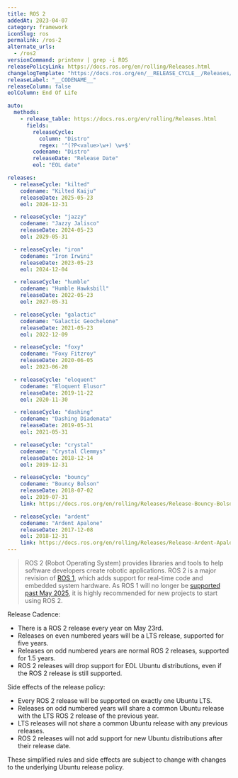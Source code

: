 ```yaml
---
title: ROS 2
addedAt: 2023-04-07
category: framework
iconSlug: ros
permalink: /ros-2
alternate_urls:
  - /ros2
versionCommand: printenv | grep -i ROS
releasePolicyLink: https://docs.ros.org/en/rolling/Releases.html
changelogTemplate: "https://docs.ros.org/en/__RELEASE_CYCLE__/Releases/Release-{{'__CODENAME__'|replace:' ','-'}}.html"
releaseLabel: "__CODENAME__"
releaseColumn: false
eolColumn: End Of Life

auto:
  methods:
    - release_table: https://docs.ros.org/en/rolling/Releases.html
      fields:
        releaseCycle:
          column: "Distro"
          regex: '^(?P<value>\w+) \w+$'
        codename: "Distro"
        releaseDate: "Release Date"
        eol: "EOL date"

releases:
  - releaseCycle: "kilted"
    codename: "Kilted Kaiju"
    releaseDate: 2025-05-23
    eol: 2026-12-31

  - releaseCycle: "jazzy"
    codename: "Jazzy Jalisco"
    releaseDate: 2024-05-23
    eol: 2029-05-31

  - releaseCycle: "iron"
    codename: "Iron Irwini"
    releaseDate: 2023-05-23
    eol: 2024-12-04

  - releaseCycle: "humble"
    codename: "Humble Hawksbill"
    releaseDate: 2022-05-23
    eol: 2027-05-31

  - releaseCycle: "galactic"
    codename: "Galactic Geochelone"
    releaseDate: 2021-05-23
    eol: 2022-12-09

  - releaseCycle: "foxy"
    codename: "Foxy Fitzroy"
    releaseDate: 2020-06-05
    eol: 2023-06-20

  - releaseCycle: "eloquent"
    codename: "Eloquent Elusor"
    releaseDate: 2019-11-22
    eol: 2020-11-30

  - releaseCycle: "dashing"
    codename: "Dashing Diademata"
    releaseDate: 2019-05-31
    eol: 2021-05-31

  - releaseCycle: "crystal"
    codename: "Crystal Clemmys"
    releaseDate: 2018-12-14
    eol: 2019-12-31

  - releaseCycle: "bouncy"
    codename: "Bouncy Bolson"
    releaseDate: 2018-07-02
    eol: 2019-07-31
    link: https://docs.ros.org/en/rolling/Releases/Release-Bouncy-Bolson.html

  - releaseCycle: "ardent"
    codename: "Ardent Apalone"
    releaseDate: 2017-12-08
    eol: 2018-12-31
    link: https://docs.ros.org/en/rolling/Releases/Release-Ardent-Apalone.html
---
```


> ROS 2 (Robot Operating System) provides libraries and tools to help software developers create
> robotic applications. ROS 2 is a major revision of [ROS 1](https://wiki.ros.org/), which adds
> support for real-time code and embedded system hardware. As ROS 1 will no longer be [supported past
> May 2025](/ros), it is highly recommended for new projects to start using ROS 2.

Release Cadence:

- There is a ROS 2 release every year on May 23rd.
- Releases on even numbered years will be a LTS release, supported for five years.
- Releases on odd numbered years are normal ROS 2 releases, supported for 1.5 years.
- ROS 2 releases will drop support for EOL Ubuntu distributions, even if the ROS 2 release is still supported.

Side effects of the release policy:

- Every ROS 2 release will be supported on exactly one Ubuntu LTS.
- Releases on odd numbered years will share a common Ubuntu release with the LTS ROS 2 release of the previous year.
- LTS releases will not share a common Ubuntu release with any previous releases.
- ROS 2 releases will not add support for new Ubuntu distributions after their release date.

These simplified rules and side effects are subject to change with changes to the underlying Ubuntu release policy.
